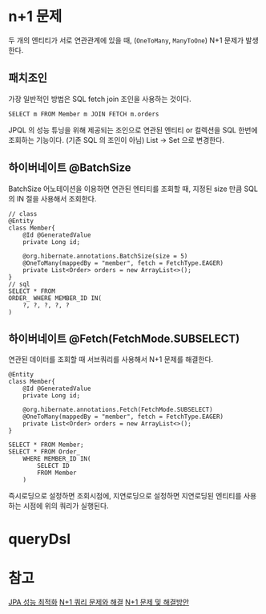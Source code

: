 # n+1 문제
두 개의 엔티티가 서로 연관관계에 있을 때, (`OneToMany`, `ManyToOne`) N+1 문제가 발생한다.

## 패치조인
가장 일반적인 방법은 SQL fetch join 조인을 사용하는 것이다.
```
SELECT m FROM Member m JOIN FETCH m.orders
```

JPQL 의 성능 튜닝을 위해 제공되는 조인으로 연관된 엔티티 or 컬렉션을 SQL 한번에 조회하는 기능이다. (기존 SQL 의 조인이 아님)
List -> Set 으로 변경한다.




## 하이버네이트 @BatchSize
BatchSize 어노테이션을 이용하면 연관된 엔티티를 조회할 때, 지정된 size 만큼 SQL 의 IN 절을 사용해서 조회한다.
```
// class
@Entity
class Member{
    @Id @GeneratedValue
    private Long id;

    @org.hibernate.annotations.BatchSize(size = 5)
    @OneToMany(mappedBy = "member", fetch = FetchType.EAGER)
    private List<Order> orders = new ArrayList<>();
}
// sql
SELECT * FROM
ORDER_ WHERE MEMBER_ID IN(
    ?, ?, ?, ?, ?
)
```

## 하이버네이트 @Fetch(FetchMode.SUBSELECT)
연관된 데이터를 조회할 때 서브쿼리를 사용해서 N+1 문제를 해결한다.
```
@Entity
class Member{
    @Id @GeneratedValue
    private Long id;

    @org.hibernate.annotations.Fetch(FetchMode.SUBSELECT)
    @OneToMany(mappedBy = "member", fetch = FetchType.EAGER)
    private List<Order> orders = new ArrayList<>();
}

SELECT * FROM Member;
SELECT * FROM Order_
    WHERE MEMBER_ID IN(
        SELECT ID
        FROM Member
    )
```
즉시로딩으로 설정하면 조회시점에, 지연로딩으로 설정하면 지연로딩된 엔티티를 사용하는 시점에 위의 쿼리가 실행된다.

# queryDsl



# 참고
[JPA 성능 최적화](https://joont92.github.io/jpa/JPA-%EC%84%B1%EB%8A%A5-%EC%B5%9C%EC%A0%81%ED%99%94/)
[N+1 쿼리 문제와 해결](https://meetup.toast.com/posts/87)
[N+1 문제 및 해결방안](https://jojoldu.tistory.com/165)